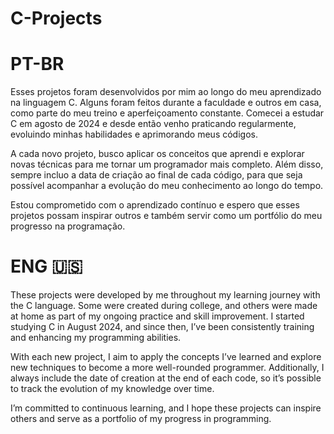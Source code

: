 # C-Projects

# PT-BR
Esses projetos foram desenvolvidos por mim ao longo do meu aprendizado na linguagem C. Alguns foram feitos durante a faculdade e outros em casa, como parte do meu treino e aperfeiçoamento constante. Comecei a estudar C em agosto de 2024 e desde então venho praticando regularmente, evoluindo minhas habilidades e aprimorando meus códigos.

A cada novo projeto, busco aplicar os conceitos que aprendi e explorar novas técnicas para me tornar um programador mais completo. Além disso, sempre incluo a data de criação ao final de cada código, para que seja possível acompanhar a evolução do meu conhecimento ao longo do tempo.

Estou comprometido com o aprendizado contínuo e espero que esses projetos possam inspirar outros e também servir como um portfólio do meu progresso na programação.

# ENG 🇺🇸
These projects were developed by me throughout my learning journey with the C language. Some were created during college, and others were made at home as part of my ongoing practice and skill improvement. I started studying C in August 2024, and since then, I’ve been consistently training and enhancing my programming abilities.

With each new project, I aim to apply the concepts I’ve learned and explore new techniques to become a more well-rounded programmer. Additionally, I always include the date of creation at the end of each code, so it’s possible to track the evolution of my knowledge over time.

I’m committed to continuous learning, and I hope these projects can inspire others and serve as a portfolio of my progress in programming.
